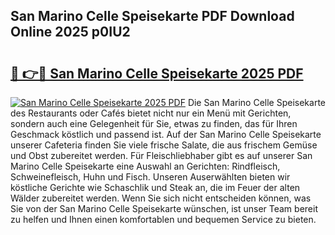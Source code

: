 ## San Marino Celle Speisekarte PDF Download Online 2025 p0IU2

# <h2><a href="http://gc9eye1.nevu.top/?p=San+Marino+Celle+Speisekarte">🔗 👉🔴 San Marino Celle Speisekarte 2025 PDF</a></h2>

[![San Marino Celle Speisekarte 2025 PDF](https://i.imgur.com/dBaPXMq.png)](http://gc9eye1.nevu.top/?p=San+Marino+Celle+Speisekarte)
Die San Marino Celle Speisekarte des Restaurants oder Cafés bietet nicht nur ein Menü mit Gerichten, sondern auch eine Gelegenheit für Sie, etwas zu finden, das für Ihren Geschmack köstlich und passend ist. Auf der San Marino Celle Speisekarte unserer Cafeteria finden Sie viele frische Salate, die aus frischem Gemüse und Obst zubereitet werden. Für Fleischliebhaber gibt es auf unserer San Marino Celle Speisekarte eine Auswahl an Gerichten: Rindfleisch, Schweinefleisch, Huhn und Fisch. Unseren Auserwählten bieten wir köstliche Gerichte wie Schaschlik und Steak an, die im Feuer der alten Wälder zubereitet werden. Wenn Sie sich nicht entscheiden können, was Sie von der San Marino Celle Speisekarte wünschen, ist unser Team bereit zu helfen und Ihnen einen komfortablen und bequemen Service zu bieten.
